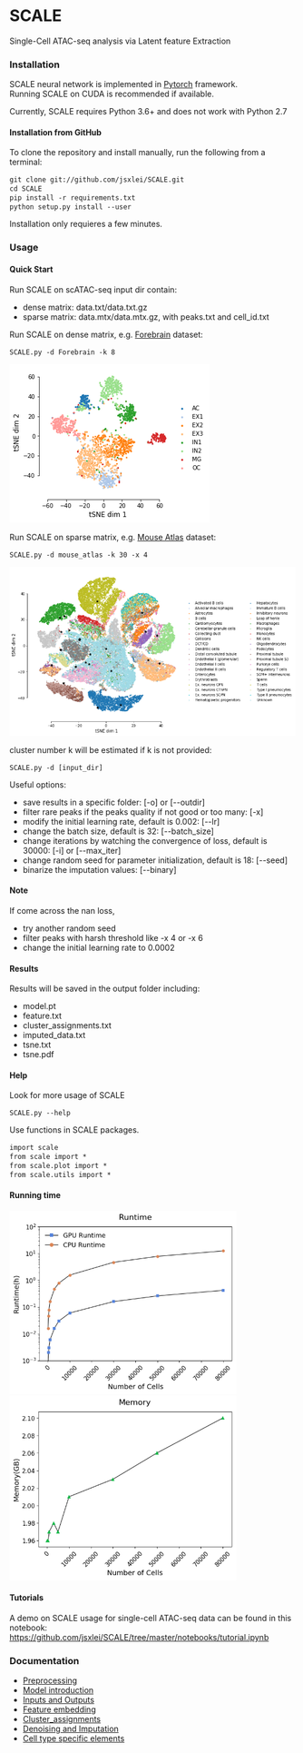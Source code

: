 # SCALE
Single-Cell ATAC-seq analysis via Latent feature Extraction

### Installation  

SCALE neural network is implemented in [Pytorch](https://pytorch.org/) framework.  
Running SCALE on CUDA is recommended if available.   
	
Currently, SCALE requires Python 3.6+ and does not work with Python 2.7

#### Installation from GitHub

To clone the repository and install manually, run the following from a terminal:

    git clone git://github.com/jsxlei/SCALE.git
    cd SCALE
    pip install -r requirements.txt
    python setup.py install --user
    
Installation only requieres a few minutes.

### Usage

#### Quick Start

Run SCALE on scATAC-seq input dir contain: 
* dense matrix: data.txt/data.txt.gz
* sparse matrix: data.mtx/data.mtx.gz, with peaks.txt and cell_id.txt

Run SCALE on dense matrix, e.g. [Forebrain](https://cloud.tsinghua.edu.cn/d/21975230039b46b8890e/) dataset:  

	SCALE.py -d Forebrain -k 8

![](docs/png/Forebrain.png)
	
Run SCALE on sparse matrix, e.g. [Mouse Atlas](https://cloud.tsinghua.edu.cn/d/cd5ea4ea93c04513966f/) dataset:
	
	SCALE.py -d mouse_atlas -k 30 -x 4
	
![](docs/png/mouse_atlas.png)

cluster number k will be estimated if k is not provided: 

	SCALE.py -d [input_dir]

Useful options:  
* save results in a specific folder: [-o] or [--outdir] 
* filter rare peaks if the peaks quality if not good or too many: [-x]
* modify the initial learning rate, default is 0.002: [--lr]  
* change the batch size, default is 32: [--batch_size]
* change iterations by watching the convergence of loss, default is 30000: [-i] or [--max_iter]  
* change random seed for parameter initialization, default is 18: [--seed]
* binarize the imputation values: [--binary]
	
#### Note    
If come across the nan loss, 
* try another random seed
* filter peaks with harsh threshold like -x 4 or -x 6
* change the initial learning rate to 0.0002 
	
#### Results
Results will be saved in the output folder including:
* model.pt
* feature.txt
* cluster_assignments.txt
* imputed_data.txt
* tsne.txt
* tsne.pdf

#### Help
Look for more usage of SCALE

	SCALE.py --help 

Use functions in SCALE packages.

	import scale
	from scale import *
	from scale.plot import *
	from scale.utils import *
	
#### Running time
<p float="left">
  <img src="docs/png/runtime.png" width="400" />
  <img src="docs/png/memory.png" width="400" /> 
</p>

#### Tutorials
A demo on SCALE usage for single-cell ATAC-seq data can be found in this notebook: 
https://github.com/jsxlei/SCALE/tree/master/notebooks/tutorial.ipynb


### Documentation

* [Preprocessing](docs/preprocessing.md)
* [Model introduction](docs/model_introduction.md)
* [Inputs and Outputs](docs/inputs_and_outputs.md)
* [Feature embedding](docs/feature_embedding.md)
* [Cluster_assignments](docs/cluster_assignments.md)
* [Denoising and Imputation](docs/denoising_and_imputation.md)
* [Cell type specific elements](docs/cell_type_specific_elements.md)
